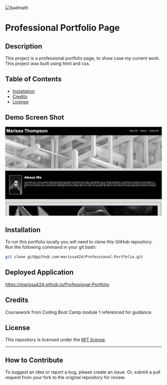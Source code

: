 <div>

![badmath](https://img.shields.io/github/license/marissa424/module9_README)

</div>

# Professional Portfolio Page

## Description

This project is a professional portfolio page, to show case my current work. This project was built using html and css. 

## Table of Contents

- [Installation](#installation)
- [Credits](#credits)
- [License](#license)

## Demo Screen Shot

![Portfolio Desktop Demo](./assets/images/profile_page_demo.jpg "Desktop Demo")

## Installation

To run this portfolio locally you will need to clone this GitHub repository. Run the following command in your git bash:
```bash
git clone git@github.com:marissa424/Professional-Portfolio.git
```

## Deployed Application
https://marissa424.github.io/Professional-Portfolio

## Credits

Coursework from Coding Boot Camp module 1 referenced for guidance.


## License

This repository is licensed under the [MIT license](https://choosealicense.com/licenses/mit/).

---


## How to Contribute

  To suggest an idea or report a bug, please create an issue. Or, submit a pull request from your fork to the original repository for review.


